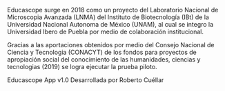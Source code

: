 Educascope surge en 2018 como un proyecto del Laboratorio Nacional de Microscopia Avanzada (LNMA) del Instituto de Biotecnología (IBt) de la Universidad Nacional Autonoma de México (UNAM), al cual se integro la Universidad Ibero de Puebla por medio de colaboración institucional.

Gracias a las aportaciones obtenidos por medio del Consejo Nacional de Ciencia y Tecnologia (CONACYT) de los fondos para proyectos de apropiación social del conocimiento de las humanidades, ciencias y tecnologias (2019) se logra ejecutar la prueba piloto. 

Educascope App v1.0 
Desarrollada por Roberto Cuéllar
